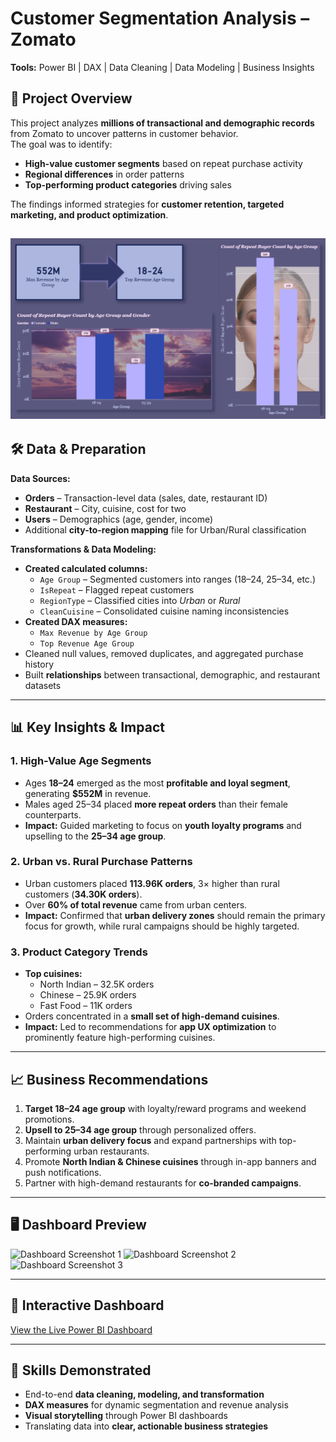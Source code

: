 # Customer Segmentation Analysis – Zomato
**Tools:** Power BI | DAX | Data Cleaning | Data Modeling | Business Insights

## 📌 Project Overview
This project analyzes **millions of transactional and demographic records** from Zomato to uncover patterns in customer behavior.  
The goal was to identify:
- **High-value customer segments** based on repeat purchase activity
- **Regional differences** in order patterns
- **Top-performing product categories** driving sales

The findings informed strategies for **customer retention, targeted marketing, and product optimization**.

![](<Screenshot 2025-08-12 134234.png>)
---

## 🛠 Data & Preparation

**Data Sources:**
- **Orders** – Transaction-level data (sales, date, restaurant ID)  
- **Restaurant** – City, cuisine, cost for two  
- **Users** – Demographics (age, gender, income)  
- Additional **city-to-region mapping** file for Urban/Rural classification  

**Transformations & Data Modeling:**
- **Created calculated columns:**
  - `Age Group` – Segmented customers into ranges (18–24, 25–34, etc.)
  - `IsRepeat` – Flagged repeat customers
  - `RegionType` – Classified cities into *Urban* or *Rural*
  - `CleanCuisine` – Consolidated cuisine naming inconsistencies
- **Created DAX measures:**
  - `Max Revenue by Age Group`
  - `Top Revenue Age Group`
- Cleaned null values, removed duplicates, and aggregated purchase history  
- Built **relationships** between transactional, demographic, and restaurant datasets

---

## 📊 Key Insights & Impact

### 1. **High-Value Age Segments**
- Ages **18–24** emerged as the most **profitable and loyal segment**, generating **$552M** in revenue.
- Males aged 25–34 placed **more repeat orders** than their female counterparts.
- **Impact:** Guided marketing to focus on **youth loyalty programs** and upselling to the **25–34 age group**.

### 2. **Urban vs. Rural Purchase Patterns**
- Urban customers placed **113.96K orders**, 3× higher than rural customers (**34.30K orders**).
- Over **60% of total revenue** came from urban centers.
- **Impact:** Confirmed that **urban delivery zones** should remain the primary focus for growth, while rural campaigns should be highly targeted.

### 3. **Product Category Trends**
- **Top cuisines:**  
  - North Indian – 32.5K orders  
  - Chinese – 25.9K orders  
  - Fast Food – 11K orders
- Orders concentrated in a **small set of high-demand cuisines**.
- **Impact:** Led to recommendations for **app UX optimization** to prominently feature high-performing cuisines.

---

## 📈 Business Recommendations
1. **Target 18–24 age group** with loyalty/reward programs and weekend promotions.
2. **Upsell to 25–34 age group** through personalized offers.
3. Maintain **urban delivery focus** and expand partnerships with top-performing urban restaurants.
4. Promote **North Indian & Chinese cuisines** through in-app banners and push notifications.
5. Partner with high-demand restaurants for **co-branded campaigns**.

---

## 🖥 Dashboard Preview
![Dashboard Screenshot 1](LINK_TO_IMAGE_1)
![Dashboard Screenshot 2](LINK_TO_IMAGE_2)
![Dashboard Screenshot 3](LINK_TO_IMAGE_3)

---

## 🔗 Interactive Dashboard
[View the Live Power BI Dashboard](LINK_TO_DASHBOARD)

---

## 🚀 Skills Demonstrated
- End-to-end **data cleaning, modeling, and transformation**
- **DAX measures** for dynamic segmentation and revenue analysis
- **Visual storytelling** through Power BI dashboards
- Translating data into **clear, actionable business strategies**
